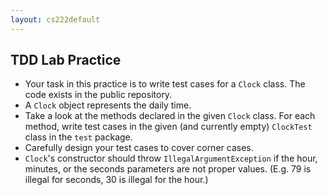 ```yaml
---
layout: cs222default
---
```


## TDD Lab Practice
* Your task in this practice is to write test cases for a `Clock` class. The code
exists in the public repository.
* A `Clock` object represents the daily time.
* Take a look at the methods declared in the given `Clock` class.
  For each method, write test cases in the given (and currently empty)
  `ClockTest` class in the `test` package.
* Carefully design your test cases to cover corner cases.
* `Clock`'s constructor should throw `IllegalArgumentException`
  if the hour, minutes, or the seconds parameters are not proper values.
  (E.g. 79 is illegal for seconds, 30 is illegal for the hour.)


